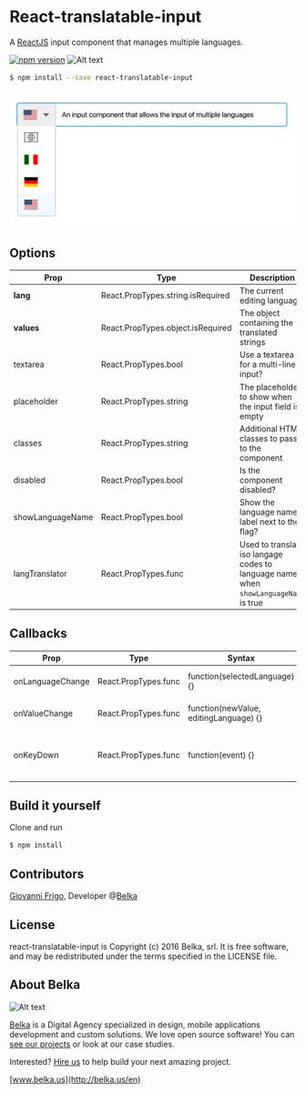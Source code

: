 # React-translatable-input

A [ReactJS](http://facebook.github.io/react/) input component that manages multiple languages.

[![npm version](https://badge.fury.io/js/react-translatable-input.svg)](https://badge.fury.io/js/react-translatable-input)
![Alt text](https://img.shields.io/badge/license-MIT-green.svg?style=flat)

```bash
$ npm install --save react-translatable-input
```

<!-- # Demo
**[http://belkalab.github.io/react-translatable-input/](http://belkalab.github.io/react-translatable-input)** -->

![react-translatable-input screenshot](examples/screen.png)


## Options

| Prop | Type | Description | Default |
|------|------|-------------|---------|
| **lang** | React.PropTypes.string.isRequired | The current editing language | - |
| **values** | React.PropTypes.object.isRequired | The object containing the translated strings | - |
| textarea | React.PropTypes.bool | Use a textarea for a multi-line input? | false |
| placeholder | React.PropTypes.string | The placeholder to show when the input field is empty | - |
| classes | React.PropTypes.string | Additional HTML classes to pass to the component | - |
| disabled | React.PropTypes.bool | Is the component disabled? | false |
| showLanguageName | React.PropTypes.bool | Show the language name label next to the flag? | false |
| langTranslator | React.PropTypes.func | Used to translate iso langage codes to language names  when `showLanguageName` is true | - |

## Callbacks

| Prop | Type | Syntax | Description |
|------|------|--------|-------------|
| onLanguageChange| React.PropTypes.func | function(selectedLanguage) {} | Callback on language selection |
| onValueChange| React.PropTypes.func | function(newValue, editingLanguage) {} | Callback on text entered |
| onKeyDown| React.PropTypes.func | function(event) {} | Callback on keydown when text input is focused |

## Build it yourself

Clone and run

```bash
$ npm install
```

## Contributors
[Giovanni Frigo](https://github.com/giovannifrigo), Developer @[Belka](https://github.com/BelkaLab)

## License
react-translatable-input is Copyright (c) 2016 Belka, srl. It is free software, and may be redistributed under the terms specified in the LICENSE file.  

## About Belka
![Alt text](http://s2.postimg.org/rcjk3hf5x/logo_rosso.jpg)

[Belka](http://belka.us/en) is a Digital Agency specialized in design, mobile applications development and custom solutions.
We love open source software! You can [see our projects](http://belka.us/en/portfolio/) or look at our case studies.

Interested? [Hire us](http://belka.us/en/contacts/) to help build your next amazing project.

[www.belka.us](http://belka.us/en)
